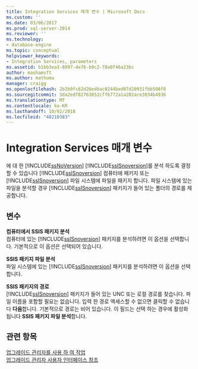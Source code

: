 ```yaml
---
title: Integration Services 매개 변수 | Microsoft Docs
ms.custom: ''
ms.date: 03/06/2017
ms.prod: sql-server-2014
ms.reviewer: ''
ms.technology:
- database-engine
ms.topic: conceptual
helpviewer_keywords:
- Integration Services, parameters
ms.assetid: b1bb3ea3-8097-4e76-b9c2-78a0f46a23bc
author: mashamsft
ms.author: mathoma
manager: craigg
ms.openlocfilehash: 2b2b9fc62d26edbac0244bed07d20931fbb508f8
ms.sourcegitcommit: 3da2edf82763852cff6772a1a282ace3034b4936
ms.translationtype: MT
ms.contentlocale: ko-KR
ms.lasthandoff: 10/02/2018
ms.locfileid: "48210383"
---
```

# <a name="integration-services-parameters"></a>Integration Services 매개 변수
  에 대 한 [!INCLUDE[ssNoVersion](../../includes/ssnoversion-md.md)] [!INCLUDE[ssISnoversion](../../includes/ssisnoversion-md.md)]를 분석 하도록 결정할 수 있습니다 [!INCLUDE[ssISnoversion](../../includes/ssisnoversion-md.md)] 컴퓨터에 패키지 또는 [!INCLUDE[ssISnoversion](../../includes/ssisnoversion-md.md)] 파일 시스템에 파일을 패키지 합니다. 파일 시스템에 있는 파일을 분석할 경우 [!INCLUDE[ssISnoversion](../../includes/ssisnoversion-md.md)] 패키지가 들어 있는 폴더의 경로를 제공합니다.  
  
## <a name="options"></a>변수  
 **컴퓨터에서 SSIS 패키지 분석**  
 컴퓨터에 있는 [!INCLUDE[ssISnoversion](../../includes/ssisnoversion-md.md)] 패키지를 분석하려면 이 옵션을 선택합니다. 기본적으로 이 옵션은 선택되어 있습니다.  
  
 **SSIS 패키지 파일 분석**  
 파일 시스템에 있는 [!INCLUDE[ssISnoversion](../../includes/ssisnoversion-md.md)] 패키지를 분석하려면 이 옵션을 선택합니다.  
  
 **SSIS 패키지의 경로**  
 [!INCLUDE[ssISnoversion](../../includes/ssisnoversion-md.md)] 패키지가 들어 있는 UNC 또는 로컬 경로를 찾습니다. 파일 이름을 포함할 필요는 없습니다. 입력 한 경로 액세스할 수 없으면 클릭할 수 없습니다 **다음**합니다. 기본적으로 경로는 비어 있습니다. 이 필드는 선택 하는 경우에 활성화 됩니다 **SSIS 패키지 파일 분석**합니다.  
  
## <a name="see-also"></a>관련 항목  
 [업그레이드 관리자를 사용 하 여 작업](../../../2014/sql-server/install/working-with-upgrade-advisor.md)   
 [업그레이드 관리자 사용자 인터페이스 참조](../../../2014/sql-server/install/upgrade-advisor-user-interface-reference.md)  
  
  
